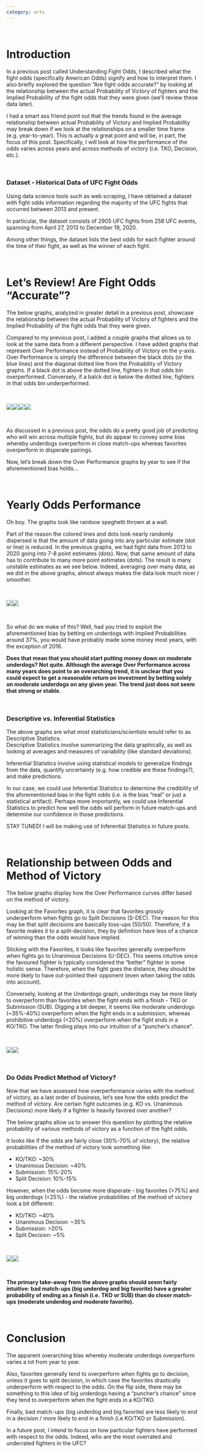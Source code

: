 ```yaml
---
category: arts
---
```


<br>

Introduction
============

In a previous post called Understanding Fight Odds, I described what the
fight odds (specifically American Odds) signify and how to interpret
them. I also briefly explored the question “Are fight odds accurate?” by
looking at the relationship between the actual Probability of Victory of
fighters and the Implied Probability of the fight odds that they were
given (we’ll review these data later).

I had a smart ass friend point out that the trends found in the average
relationship between actual Probability of Victory and Implied
Probability may break down if we look at the relationships on a smaller
time frame (e.g. year-to-year). This is actually a great point and will
be, in part, the focus of this post. Specifically, I will look at how
the performance of the odds varies across years and across methods of
victory (i.e. TKO, Decision, etc.).

<br>

### Dataset - Historical Data of UFC Fight Odds

Using data science tools such as web scraping, I have obtained a dataset
with fight odds information regarding the majority of the UFC fights
that occurred between 2013 and present.

In particular, the dataset consists of 2905 UFC fights from 258 UFC
events, spanning from April 27, 2013 to December 19, 2020.

Among other things, the dataset lists the best odds for each fighter
around the time of their fight, as well as the winner of each fight.

<br>

Let’s Review! Are Fight Odds “Accurate”?
========================================

The below graphs, analyzed in greater detail in a previous post,
showcase the relationship between the actual Probability of Victory of
fighters and the Implied Probability of the fight odds that they were
given.

Compared to my previous post, I added a couple graphs that allows us to
look at the same data from a different perspective. I have added graphs
that represent Over Performance instead of Probability of Victory on the
y-axis. Over Performance is simply the difference between the black dots
(or the blue lines) and the diagonal dotted line from the Probability of
Victory graphs. If a black dot is above the dotted line, fighters in
that odds bin overperformed. Conversely, if a balck dot is below the
dotted line, fighters in that odds bin underperformed.

<br>

![](/AttM/rmd_images/2021-01-18-how_accurate_are_fight_odds/unnamed-chunk-3-1.png)![](/AttM/rmd_images/2021-01-18-how_accurate_are_fight_odds/unnamed-chunk-3-2.png)![](/AttM/rmd_images/2021-01-18-how_accurate_are_fight_odds/unnamed-chunk-3-3.png)![](/AttM/rmd_images/2021-01-18-how_accurate_are_fight_odds/unnamed-chunk-3-4.png)

<br>

As discussed in a previous post, the odds do a pretty good job of
predicting who will win across multiple fights, but do appear to convey
some bias whereby underdogs overperform in close match-ups whereas
favorites overperform in disperate pairings.

Now, let’s break down the Over Performance graphs by year to see if the
aforementioned bias holds…

<br>

Yearly Odds Performance
=======================

Oh boy. The graphs look like rainbow speghetti thrown at a wall.

Part of the reason the colored lines and dots look nearly randomly
dispersed is that the amount of data going into any particular estimate
(dot or line) is reduced. In the previous graphs, we had fight data from
2013 to 2020 going into 7-8 point estimates (dots). Now, that same
amount of data has to contribute to many more point estimates (dots).
The result is many unstable estimates as we see below. Indeed, averaging
over many data, as we did in the above graphs, almost always makes the
data look much nicer / smoother.

<br>

![](/AttM/rmd_images/2021-01-18-how_accurate_are_fight_odds/unnamed-chunk-4-1.png)![](/AttM/rmd_images/2021-01-18-how_accurate_are_fight_odds/unnamed-chunk-4-2.png)

<br>

So what do we make of this? Well, had you tried to exploit the
aforementioned bias by betting on underdogs with Implied Probabilities
around 37%, you would have probably made some money most years, with the
exception of 2016.

**Does that mean that you should start putting money down on moderate
underdogs? Not quite. Although the average Over Performance across many
years does point to an overarching trend, it is unclear that you could
expect to get a reasonable return on investment by betting solely on
moderate underdogs on any given year. The trend just does not seem that
strong or stable.**

<br>

### Descriptive vs. Inferential Statistics

The above graphs are what most statisticians/scientists would refer to
as Descriptive Statistics.  
Descriptive Statistics involve summarizing the data graphically, as well
as looking at averages and measures of variability (like standard
deviations).

Inferential Statistics involve using statistical models to generalize
findings from the data, quantify uncertainty (e.g. how credible are
these findings?), and make predictions.

In our case, we could use Inferential Statistics to determine the
credibility of the aforementioned bias in the fight odds (i.e. is the
bias “real” or just a statistical artifact). Perhaps more importantly,
we could use Inferential Statistics to predict how well the odds will
perform in future match-ups and determine our confidence in those
predictions.

STAY TUNED! I will be making use of Inferential Statistics in future
posts.

<br>

Relationship between Odds and Method of Victory
===============================================

The below graphs display how the Over Performance curves differ based on
the method of victory.

Looking at the Favorites graph, it is clear that favorites grossly
underperform when fights go to Split Decisions (S-DEC). The reason for
this may be that split decisions are basically toss-ups (50/50).
Therefore, if a favorite makes it to a split-decision, they by
definition have less of a chance of winning than the odds would have
implied.

Sticking with the Favorites, it looks like favorites generally
overperform when fights go to Unanimous Decisions (U-DEC). This seems
intuitive since the favoured fighter is typically considered the
“better” fighter in some holistic sense. Therefore, when the fight goes
the distance, they should be more likely to have out-pointed their
opponent (even when taking the odds into account).

Conversely, looking at the Underdogs graph, underdogs may be more likely
to overperform than favorites when the fight ends with a finish - TKO or
Submission (SUB). Digging a bit deeper, it seems like moderate underdogs
(~35%-40%) overperform when the fight ends in a submission, whereas
prohibitive underdogs (&lt;20%) overperform when the fight ends in a
KO/TKO. The latter finding plays into our intuition of a “puncher’s
chance”.

<br>

![](/AttM/rmd_images/2021-01-18-how_accurate_are_fight_odds/unnamed-chunk-5-1.png)![](/AttM/rmd_images/2021-01-18-how_accurate_are_fight_odds/unnamed-chunk-5-2.png)

<br>

### Do Odds Predict Method of Victory?

Now that we have assessed how overperformance varies with the method of
victory, as a last order of business, let’s see how the odds predict the
method of victory. Are certain fight outcomes (e.g. KO vs. Unanimous
Decisions) more likely if a fighter is heavily favored over another?

The below graphs allow us to answer this question by plotting the
relative probability of various methods of victory as a function of the
fight odds.

It looks like if the odds are fairly close (30%-70% of victory), the
relative probabilities of the method of victory look something like:  
- KO/TKO: ~30%  
- Unanimous Decision: ~40%  
- Submission: 15%-20%  
- Split Decision: 10%-15%

However, when the odds become more disperate - big favorites (&gt;75%)
and big underdogs (&lt;25%) - the relative probabilities of the method
of victory look a bit different:  
- KO/TKO: ~40%  
- Unanimous Decision: ~35%  
- Submission: &gt;20%  
- Split Decision: ~5%

<br>

![](/AttM/rmd_images/2021-01-18-how_accurate_are_fight_odds/unnamed-chunk-6-1.png)![](/AttM/rmd_images/2021-01-18-how_accurate_are_fight_odds/unnamed-chunk-6-2.png)

<br>

**The primary take-away from the above graphs should seem fairly
intuitive: bad match-ups (big underdog and big favorite) have a greater
probability of ending as a finish (i.e. TKO or SUB) than do closer
match-ups (moderate underdog and moderate favorite).**

<br>

Conclusion
==========

The apparent overarching bias whereby moderate underdogs overperform
varies a lot from year to year.

Also, favorites generally tend to overperform when fights go to
decision, unless it goes to split decision, in which case the favorites
drastically underperform with respect to the odds. On the flip side,
there may be something to this idea of big underdogs having a “puncher’s
chance” since they tend to overperform when the fight ends in a KO/TKO.

Finally, bad match-ups (big underdog and big favorite) are less likely
to end in a decision / more likely to end in a finish (i.e KO/TKO or
Submission).

In a future post, I intend to focus on how particular fighters have
performed with respect to the odds. Indeed, who are the most overrated
and underrated fighters in the UFC?
